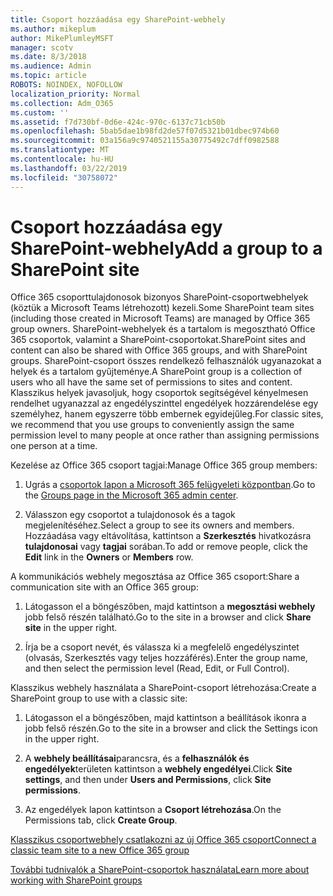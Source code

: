 ```yaml
---
title: Csoport hozzáadása egy SharePoint-webhely
ms.author: mikeplum
author: MikePlumleyMSFT
manager: scotv
ms.date: 8/3/2018
ms.audience: Admin
ms.topic: article
ROBOTS: NOINDEX, NOFOLLOW
localization_priority: Normal
ms.collection: Adm_O365
ms.custom: ''
ms.assetid: f7d730bf-0d6e-424c-970c-6137c71cb50b
ms.openlocfilehash: 5bab5dae1b98fd2de57f07d5321b01dbec974b60
ms.sourcegitcommit: 03a156a9c9740521155a30775492c7dff0982588
ms.translationtype: MT
ms.contentlocale: hu-HU
ms.lasthandoff: 03/22/2019
ms.locfileid: "30758072"
---
```

# <a name="add-a-group-to-a-sharepoint-site"></a><span data-ttu-id="6a304-102">Csoport hozzáadása egy SharePoint-webhely</span><span class="sxs-lookup"><span data-stu-id="6a304-102">Add a group to a SharePoint site</span></span>

<span data-ttu-id="6a304-103">Office 365 csoporttulajdonosok bizonyos SharePoint-csoportwebhelyek (köztük a Microsoft Teams létrehozott) kezeli.</span><span class="sxs-lookup"><span data-stu-id="6a304-103">Some SharePoint team sites (including those created in Microsoft Teams) are managed by Office 365 group owners.</span></span> <span data-ttu-id="6a304-104">SharePoint-webhelyek és a tartalom is megosztható Office 365 csoportok, valamint a SharePoint-csoportokat.</span><span class="sxs-lookup"><span data-stu-id="6a304-104">SharePoint sites and content can also be shared with Office 365 groups, and with SharePoint groups.</span></span> <span data-ttu-id="6a304-105">SharePoint-csoport összes rendelkező felhasználók ugyanazokat a helyek és a tartalom gyűjteménye.</span><span class="sxs-lookup"><span data-stu-id="6a304-105">A SharePoint group is a collection of users who all have the same set of permissions to sites and content.</span></span> <span data-ttu-id="6a304-106">Klasszikus helyek javasoljuk, hogy csoportok segítségével kényelmesen rendelhet ugyanazzal az engedélyszinttel engedélyek hozzárendelése egy személyhez, hanem egyszerre több embernek egyidejűleg.</span><span class="sxs-lookup"><span data-stu-id="6a304-106">For classic sites, we recommend that you use groups to conveniently assign the same permission level to many people at once rather than assigning permissions one person at a time.</span></span>
  
<span data-ttu-id="6a304-107">Kezelése az Office 365 csoport tagjai:</span><span class="sxs-lookup"><span data-stu-id="6a304-107">Manage Office 365 group members:</span></span>
  
1. <span data-ttu-id="6a304-108">Ugrás a [csoportok lapon a Microsoft 365 felügyeleti központban](https://portal.office.com/adminportal/home#/groups).</span><span class="sxs-lookup"><span data-stu-id="6a304-108">Go to the [Groups page in the Microsoft 365 admin center](https://portal.office.com/adminportal/home#/groups).</span></span>
    
2. <span data-ttu-id="6a304-109">Válasszon egy csoportot a tulajdonosok és a tagok megjelenítéséhez.</span><span class="sxs-lookup"><span data-stu-id="6a304-109">Select a group to see its owners and members.</span></span> <span data-ttu-id="6a304-110">Hozzáadása vagy eltávolítása, kattintson a **Szerkesztés** hivatkozásra **tulajdonosai** vagy **tagjai** sorában.</span><span class="sxs-lookup"><span data-stu-id="6a304-110">To add or remove people, click the **Edit** link in the **Owners** or **Members** row.</span></span> 
    
<span data-ttu-id="6a304-111">A kommunikációs webhely megosztása az Office 365 csoport:</span><span class="sxs-lookup"><span data-stu-id="6a304-111">Share a communication site with an Office 365 group:</span></span>
  
1. <span data-ttu-id="6a304-112">Látogasson el a böngészőben, majd kattintson a **megosztási webhely** jobb felső részén található.</span><span class="sxs-lookup"><span data-stu-id="6a304-112">Go to the site in a browser and click **Share site** in the upper right.</span></span> 
    
2. <span data-ttu-id="6a304-113">Írja be a csoport nevét, és válassza ki a megfelelő engedélyszintet (olvasás, Szerkesztés vagy teljes hozzáférés).</span><span class="sxs-lookup"><span data-stu-id="6a304-113">Enter the group name, and then select the permission level (Read, Edit, or Full Control).</span></span>
    
<span data-ttu-id="6a304-114">Klasszikus webhely használata a SharePoint-csoport létrehozása:</span><span class="sxs-lookup"><span data-stu-id="6a304-114">Create a SharePoint group to use with a classic site:</span></span>
  
1. <span data-ttu-id="6a304-115">Látogasson el a böngészőben, majd kattintson a beállítások ikonra a jobb felső részén.</span><span class="sxs-lookup"><span data-stu-id="6a304-115">Go to the site in a browser and click the Settings icon in the upper right.</span></span>
    
2. <span data-ttu-id="6a304-116">A **webhely beállításai**parancsra, és a **felhasználók és engedélyek**területen kattintson a **webhely engedélyei**.</span><span class="sxs-lookup"><span data-stu-id="6a304-116">Click **Site settings**, and then under **Users and Permissions**, click **Site permissions**.</span></span>
    
3. <span data-ttu-id="6a304-117">Az engedélyek lapon kattintson a **Csoport létrehozása**.</span><span class="sxs-lookup"><span data-stu-id="6a304-117">On the Permissions tab, click **Create Group**.</span></span>
    
[<span data-ttu-id="6a304-118">Klasszikus csoportwebhely csatlakozni az új Office 365 csoport</span><span class="sxs-lookup"><span data-stu-id="6a304-118">Connect a classic team site to a new Office 365 group</span></span>](https://go.microsoft.com/fwlink/?linkid=2008654)
  
[<span data-ttu-id="6a304-119">További tudnivalók a SharePoint-csoportok használata</span><span class="sxs-lookup"><span data-stu-id="6a304-119">Learn more about working with SharePoint groups</span></span>](https://go.microsoft.com/fwlink/?linkid=874658)
  

